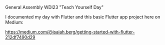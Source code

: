 General Assembly WDI23
"Teach Yourself Day"

I documented my day with Flutter and this basic Flutter app project here on Medium:

https://medium.com/@isaiah.berg/getting-started-with-flutter-212df7490d29

